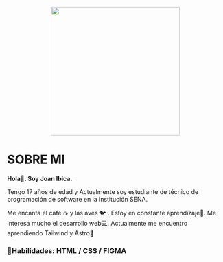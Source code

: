 <p align="center"> <img src="/tenor.gif" width="300px"/> </p>

# SOBRE MI

**Hola👋. Soy Joan Ibica.**

Tengo 17 años de edad y Actualmente soy estudiante de técnico de programación de software en la institución SENA.

Me encanta el café ☕ y las aves 🐦 . Estoy en constante aprendizaje📘. Me interesa mucho el desarrollo web💻.
Actualmente me encuentro aprendiendo Tailwind y Astro📝


### 🧰**Habilidades:** HTML / CSS / FIGMA 
